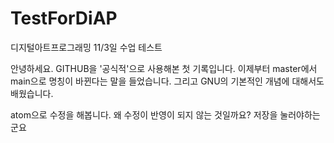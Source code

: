 # TestForDiAP
디지털아트프로그래밍 11/3일 수업 테스트

안녕하세요. GITHUB을 '공식적'으로 사용해본 첫 기록입니다.
이제부터 master에서  main으로 명칭이 바뀐다는 말을 들었습니다.
그리고 GNU의 기본적인 개념에 대해서도 배웠습니다.

atom으로 수정을 해봅니다.
왜 수정이 반영이 되지 않는 것일까요?
저장을 눌러야하는군요
